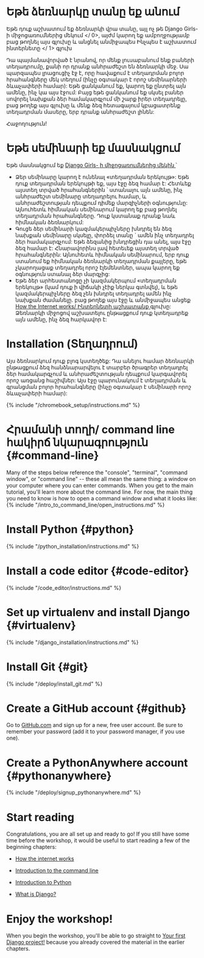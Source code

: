 # Եթե ​​ձեռնարկը տանը եք անում

Եթե ​​դուք աշխատում եք ձեռնարկի վրա տանը, այլ ոչ թե  Django Girls- ի միջոցառումներից մեկում </ 0>, այժմ կարող եք ամբողջությամբ բաց թողնել այս գլուխը և անցնել անմիջապես  Ինչպես է աշխատում ինտերնետը </ 1> գլուխ</p> 

Դա պայմանավորված է նրանով, որ մենք լուսաբանում ենք բաների տեղադրումը, քանի որ դրանք անհրաժեշտ են ձեռնարկի մեջ. Սա պարզապես լրացուցիչ էջ է, որը հավաքում է տեղադրման բոլոր հրահանգները մեկ տեղում (ինչը օգտակար է որոշ սեմինարների ձևաչափերի համար): Եթե ցանկանում եք, կարող եք ընտրել այն ամենը, ինչ կա այս էջում: Բայց եթե ցանկանում եք սկսել բաներ սովորել նախքան ձեր համակարգչում մի շարք իրեր տեղադրելը, բաց թողեք այս գլուխը և մենք ձեզ հետագայում կբացատրենք տեղադրման մասերը, երբ դրանք անհրաժեշտ լինեն:

Հաջողություն!

# Եթե ​​սեմինարի եք մասնակցում

Եթե ​​մասնակցում եք [ Django Girls- ի միջոցառումներից մեկին ](https://djangogirls.org/events/) ՝

* Ձեր սեմինարը կարող է ունենալ «տեղադրման երեկույթ»: Եթե ​​դուք տեղադրման երեկույթի եք, այս էջը ձեզ համար է: Հետևեք այստեղ տրված հրահանգներին ՝ ստանալու այն ամենը, ինչ անհրաժեշտ սեմինարը տեղադրելու համար, և անհրաժեշտության դեպքում դիմեք մարզիչների օգնությունը: Այնուհետև հիմնական սեմինարում կարող եք բաց թողնել տեղադրման հրահանգները. Դուք կստանաք դրանք նաև հիմնական ձեռնարկում:
* Գուցե ձեր սեմինարի կազմակերպիչները խնդրել են ձեզ նախքան սեմինարը սկսելը, փորձել տանը ` ամեն ինչ տեղադրել ձեր համակարգչում: Եթե ​​ձեզանից խնդրեցին դա անել, այս էջը ձեզ համար է: Հնարավորինս լավ հետեւեք այստեղ տրված հրահանգներին: Այնուհետև հիմնական սեմինարում, երբ դուք ստանում եք հիմնական ձեռնարկի տեղադրման քայլերը, եթե չկարողացաք տեղադրել որոշ էլեմենտներ, ապա կարող եք օգնություն ստանալ ձեր մարզչից:
* Եթե ​​ձեր արհեստանոցը չի կազմակերպում «տեղադրման երեկույթ» (կամ դուք ի վիճակի չէիք ներկա գտնվել), և եթե կազմակերպիչները ձեզ չեն խնդրել տեղադրել ամեն ինչ նախքան ժամանելը. բաց թողեք այս էջը և անմիջապես անցեք [How the Internet works/ Ինտերնետի աշխատանք ](../how_the_internet_works/README.md) գլուխը: Ձեռնարկի միջոցով աշխատելու ընթացքում դուք կտեղադրեք այն ամենը, ինչ ձեզ հարկավոր է:

# Installation (Տեղադրում)

Այս ձեռնարկում դուք բլոգ կստեղծեք: Դա անելու համար ձեռնարկի ընթացքում ձեզ հանձնարարվելու է տարբեր ծրագրեր տեղադրել ձեր համակարգչում և անհրաժեշտության դեպքում կարգավորել որոշ առցանց հաշիվներ: Այս էջը պարունակում է տեղադրման և գրանցման բոլոր հրահանգները (ինչը օգտակար է սեմինարի որոշ ձևաչափերի համար):

<!--sec data-title="Chromebook setup (if you're using one)"
data-id="chromebook_setup" data-collapse=true ces--> {% include "/chromebook_setup/instructions.md" %}

<!--endsec-->

# Հրամանի տողի/ command line հակիրճ նկարագրություն {#command-line}

Many of the steps below reference the "console", "terminal", "command window", or "command line" -- these all mean the same thing: a window on your computer where you can enter commands. When you get to the main tutorial, you'll learn more about the command line. For now, the main thing you need to know is how to open a command window and what it looks like: {% include "/intro_to_command_line/open_instructions.md" %}

# Install Python {#python}

{% include "/python_installation/instructions.md" %}

# Install a code editor {#code-editor}

{% include "/code_editor/instructions.md" %}

# Set up virtualenv and install Django {#virtualenv}

{% include "/django_installation/instructions.md" %}

# Install Git {#git}

{% include "/deploy/install_git.md" %}

# Create a GitHub account {#github}

Go to [GitHub.com](https://www.github.com) and sign up for a new, free user account. Be sure to remember your password (add it to your password manager, if you use one).

# Create a PythonAnywhere account {#pythonanywhere}

{% include "/deploy/signup_pythonanywhere.md" %}

# Start reading

Congratulations, you are all set up and ready to go! If you still have some time before the workshop, it would be useful to start reading a few of the beginning chapters:

* [How the internet works](../how_the_internet_works/README.md)

* [Introduction to the command line](../intro_to_command_line/README.md)

* [Introduction to Python](../python_introduction/README.md)

* [What is Django?](../django/README.md)

# Enjoy the workshop!

When you begin the workshop, you'll be able to go straight to [Your first Django project!](../django_start_project/README.md) because you already covered the material in the earlier chapters.